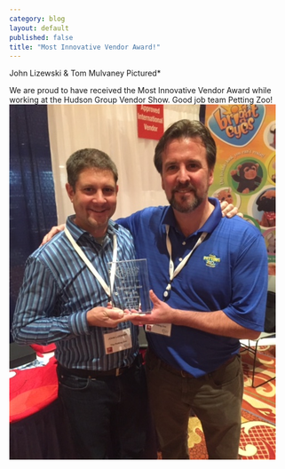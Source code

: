 ```yaml
---
category: blog
layout: default
published: false
title: "Most Innovative Vendor Award!"
---
```


John Lizewski & Tom Mulvaney Pictured*

We are proud to have received the Most Innovative Vendor Award while working at the Hudson Group Vendor Show. Good job team Petting Zoo!![-1.jpg](/_posts/news/-1.jpg)

